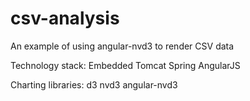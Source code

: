 # csv-analysis
An example of using angular-nvd3 to render CSV data

Technology stack:
Embedded Tomcat
Spring
AngularJS

Charting libraries:
d3
nvd3
angular-nvd3